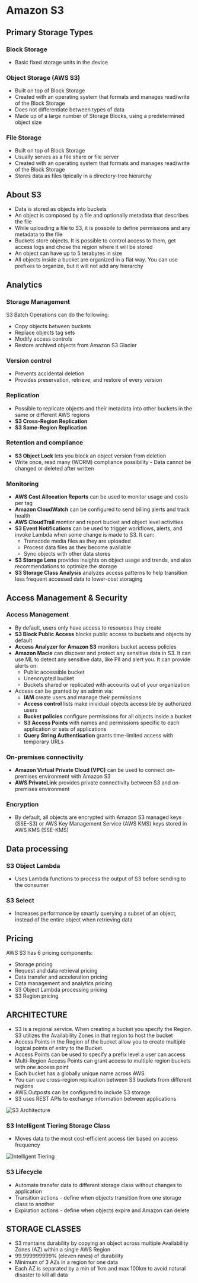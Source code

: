 # Amazon S3

## Primary Storage Types

### Block Storage

- Basic fixed storage units in the device

### Object Storage (AWS S3)

- Built on top of Block Storage
- Created with an operating system that formats and manages read/write of the Block Storage
- Does not differentiate between types of data
- Made up of a large number of Storage Blocks, using a predetermined object size

### File Storage

- Built on top of Block Storage
- Usually serves as a file share or file server
- Created with an operating system that formats and manages read/write of the Block Storage
- Stores data as files tipically in a directory-tree hierarchy

## About S3

- Data is stored as objects into buckets
- An object is composed by a file and optionally metadata that describes the file
- While uploading a file to S3, it is possbile to define permissions and any metadata to the file
- Buckets store objects. It is possible to control access to them, get access logs and chose the region where it will be stored
- An object can have up to 5 terabytes in size
- All objects inside a bucket are organized in a flat way. You can use prefixes to organize, but it will not add any hierarchy

## Analytics

### Storage Management

S3 Batch Operations can do the following:

- Copy objects between buckets
- Replace objects tag sets
- Modify access controls
- Restore archived objects from Amazon S3 Glacier

### Version control

- Prevents accidental deletion
- Provides preservation, retrieve, and restore of every version

### Replication

- Possible to replicate objects and their metadata into other buckets in the same or different AWS regions
- **S3 Cross-Region Replication**
- **S3 Same-Region Replication**

### Retention and compliance

- **S3 Object Lock** lets you block an object version from deletion
- Write once, read many (WORM) compliance possibility - Data cannot be changed or deleted after written

### Monitoring

- **AWS Cost Allocation Reports** can be used to monitor usage and costs per tag
- **Amazon CloudWatch** can be configured to send billing alerts and track health
- **AWS CloudTrail** montior and report bucket and object level activities
- **S3 Event Notifications** can be used to trigger workflows, alerts, and invoke Lambda when some change is made to S3. It can:
  - Transcode media files as they are uploaded
  - Process data files as they become available
  - Sync objects with other data stores
- **S3 Storage Lens** provides insights on object usage and trends, and also recommendations to optimize the storage
- **S3 Storage Class Analysis** analyzes access patterns to help transition less frequent accessed data to lower-cost storaging

## Access Management & Security

### Access Management

- By default, users only have access to resources they create
- **S3 Block Public Access** blocks public access to buckets and objects by default
- **Access Analyzer for Amazon S3** monitors bucket access policies
- **Amazon Macie** can discover and protect any sensitive data in S3. It can use ML to detect any sensitive data, like PII and alert you. It can provide alerts on:
  - Public accessible bucket
  - Unencrypted bucket
  - Buckets shared or replicated with accounts out of your organization
- Access can be granted by an admin via:
  - **IAM** create users and manage their permissions
  - **Access control** lists make inividual objects accessible by authorized users
  - **Bucket policies** configure permissions for all objects inside a bucket
  - **S3 Access Points** with names and permissions specific to each application or sets of applications
  - **Query String Authentication** grants time-limited access with temporary URLs

### On-premises connectivity

- **Amazon Virtual Private Cloud (VPC)** can be used to connect on-premises environment with Amazon S3
- **AWS PrivateLink** provides private connectivity between S3 and on-premises environment

### Encryption

- By default, all objects are encrypted with Amazon S3 managed keys (SSE-S3) or AWS Key Management Service (AWS KMS) keys stored in AWS KMS (SSE-KMS)

## Data processing

### S3 Object Lambda

- Uses Lambda functions to process the output of S3 before sending to the consumer

### S3 Select

- Increases performance by smartly querying a subset of an object, instead of the entire object when retrieving data

## Pricing

AWS S3 has 6 pricing components:

- Storage pricing
- Request and data retrieval pricing
- Data transfer and acceleration pricing
- Data management and analytics pricing
- S3 Object Lambda processing pricing
- S3 Region pricing

## ARCHITECTURE

- S3 is a regional service. When creating a bucket you specify the Region. S3 utilizes the Availability Zones in that region to host the bucket
- Access Points in the Region of the bucket allow you to create multiple logical points of entry to the Bucket.
- Access Points can be used to specify a prefix level a user can access
- Multi-Region Access Points can grant access to multiple region buckets with one access point
- Each bucket has a globally unique name across AWS
- You can use cross-region replication between S3 buckets from different regions
- AWS Outposts can be configured to include S3 storage
- S3 uses REST APIs to exchange information between applications

![S3 Architecture](./assets/s3-architecture.png)

### S3 Intelligent Tiering Storage Class

- Moves data to the most cost-efficient access tier based on access frequency

![Intelligent Tiering](./assets/intelligent-tiering.jpg)

### S3 Lifecycle

- Automate transfer data to different storage class without changes to application
- Transition actions - define when objects transition from one storage class to another
- Expiration actions - define when objects expire and Amazon can delete

## STORAGE CLASSES

- S3 mantains durability by copying an object across multiple Availability Zones (AZ) within a single AWS Region
- 99.999999999% (eleven nines) of durability
- Minimum of 3 AZs in a region for one data
- Each AZ is separated by a min of 1km and max 100km to avoid natural disaster to kill all data

